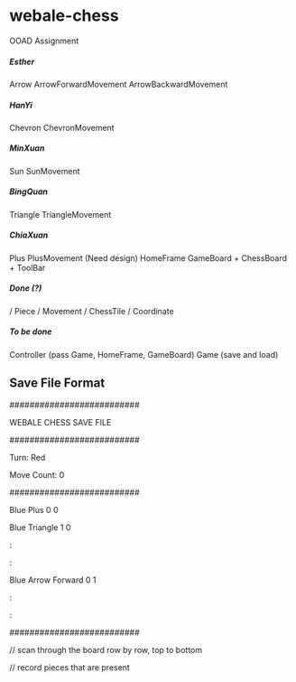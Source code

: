# webale-chess

OOAD Assignment

<h5>
    Esther
</h5>

Arrow
ArrowForwardMovement
ArrowBackwardMovement

<h5>
	HanYi    
</h5>

Chevron
ChevronMovement

<h5>	
    MinXuan
</h5>

Sun
SunMovement

<h5>
    BingQuan
</h5>

Triangle
TriangleMovement

<h5>
    ChiaXuan
</h5>

Plus
PlusMovement
(Need design)
HomeFrame
GameBoard + ChessBoard + ToolBar

<h5>
    Done (?)
</h5>

/ Piece
/ Movement
/ ChessTile
/ Coordinate

<h5>
    To be done
</h5>
Controller (pass Game, HomeFrame, GameBoard)
Game (save and load)



<h2>
    Save File Format
</h2>

##########################

  WEBALE CHESS SAVE FILE

##########################

Turn: Red

Move Count: 0

##########################

Blue Plus 0 0

Blue Triangle 1 0

:

:

Blue Arrow Forward 0 1

:

:

##########################

// scan through the board row by row, top to bottom

// record pieces that are present